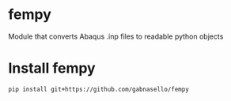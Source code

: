 # fempy

Module that converts Abaqus .inp files to readable python objects

# Install fempy

`pip install git+https://github.com/gabnasello/fempy`
